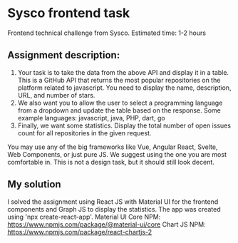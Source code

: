 # Sysco frontend task

Frontend technical challenge from Sysco.
Estimated time: 1-2 hours

## Assignment description:

1. Your task is to take the data from the above API and display it in a table. This is a GitHub API that returns the most popular repositories on the platform related to javascript. You need to display the name, description, URL, and number of stars.
2. We also want you to allow the user to select a programming language from a dropdown and update the table based on the response.
   Some example languages: javascript, java, PHP, dart, go
3. Finally, we want some statistics. Display the total number of open issues count for all repositories in the given request.

You may use any of the big frameworks like Vue, Angular React, Svelte, Web Components, or just pure JS. We suggest using the one you are most comfortable in. This is not a design task, but it should still look decent.

## My solution

I solved the assignment using React JS with Material UI for the frontend components and Graph JS to display the statistics.
The app was created using 'npx create-react-app'.
Material UI Core NPM: https://www.npmjs.com/package/@material-ui/core
Chart JS NPM: https://www.npmjs.com/package/react-chartjs-2
